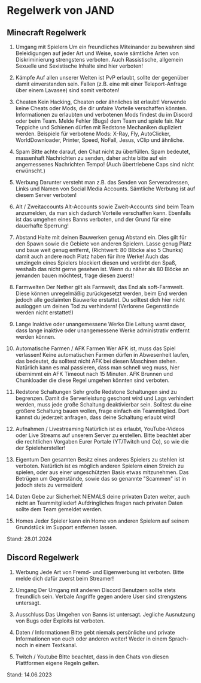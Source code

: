 # Regelwerk von JAND

## Minecraft Regelwerk
1. Umgang mit Spielern
Um ein freundliches Miteinander zu bewahren sind Beleidigungen auf jeder Art und Weise, sowie sämtliche Arten von Diskriminierung strengstens verboten.
Auch Rassistische, allgemein Sexuelle und Sexistische Inhalte sind hier verboten!

2. Kämpfe
Auf allen unserer Welten ist PvP erlaubt, sollte der gegenüber damit einverstanden sein. Fallen (z.B. eine mit einer Teleport-Anfrage über einem Lavasee) sind somit verboten!

3. Cheaten
Kein Hacking, Cheaten oder ähnliches ist erlaubt! Verwende keine Cheats oder Mods, die dir unfaire Vorteile verschaffen könnten. Informationen zu erlaubten und verbotenen Mods findest du im Discord oder beim Team.
Melde Fehler (Bugs) dem Team und spiele fair. Nur Teppiche und Schienen dürfen mit Redstone Mechaniken dupliziert werden.
Beispiele für verbotene Mods:
X-Ray, Fly, AutoClicker, WorldDownloader, Printer, Speed, NoFall, Jesus, vClip und ähnliche.

4. Spam
Bitte achte darauf, den Chat nicht zu überfüllen.
Spam bedeutet, massenhaft Nachrichten zu senden, daher achte bitte auf ein angemessenes Nachrichten Tempo!
(Auch übertriebene Caps sind nicht erwünscht.)

5. Werbung
Darunter versteht man z.B. das Senden von Serveradressen, Links und Namen von Social Media Accounts. Sämtliche Werbung ist auf diesem Server verboten!

6. Alt / Zweitaccounts
Alt-Accounts sowie Zweit-Accounts sind beim Team anzumelden, da man sich dadurch Vorteile verschaffen kann. Ebenfalls ist das umgehen eines Banns verboten, und der Grund für eine dauerhafte Sperrung!

7. Abstand
Halte mit deinen Bauwerken genug Abstand ein. Dies gilt für den Spawn sowie die Gebiete von anderen Spielern. Lasse genug Platz und baue weit genug entfernt, (Richtwert: 80 Blöcke also 5 Chunks) damit auch andere noch Platz haben für ihre Werke!
Auch das umzingeln eines Spielers blockiert diesen und verdirbt den Spaß, weshalb das nicht gerne gesehen ist.
Wenn du näher als 80 Blöcke an jemanden bauen möchtest, frage diesen zuerst!

8. Farmwelten
Der Nether gilt als Farmwelt, das End als soft-Farmwelt.
Diese können unregelmäßig zurückgesetzt werden, beim End werden jedoch alle geclaimten Bauwerke erstattet.
Du solltest dich hier nicht ausloggen um deinen Tod zu verhindern!
(Verlorene Gegenstände werden nicht erstattet!)

9. Lange Inaktive oder unangemessene Werke
Die Leitung warnt davor, dass lange inaktive oder unangemessene Werke administrativ entfernt werden können.

10. Automatische Farmen / AFK Farmen
Wer AFK ist, muss das Spiel verlassen!
Keine automatischen Farmen dürfen in Abwesenheit laufen, das bedeutet, du solltest nicht AFK bei diesen Maschinen stehen.
Natürlich kann es mal passieren, dass man schnell weg muss, hier übernimmt ein AFK Timeout nach 15 Minuten.
AFK Brunnen und Chunkloader die diese Regel umgehen könnten sind verboten.

11. Redstone Schaltungen
Sehr große Redstone Schaltungen sind zu begrenzen.
Damit die Serverleistung geschont wird und Lags verhindert werden, muss jede große Schaltung deaktivierbar sein.
Solltest du eine größere Schaltung bauen wollen, frage einfach ein Teammitglied. Dort kannst du jederzeit anfragen, dass deine Schaltung erlaubt wird!

12. Aufnahmen / Livestreaming
Natürlich ist es erlaubt, YouTube-Videos oder Live Streams auf unserem Server zu erstellen. Bitte beachtet aber die rechtlichen Vorgaben Eurer Portale (YT/Twitch und Co), so wie die der Spielehersteller!

13. Eigentum
Den gesamten Besitz eines anderes Spielers zu stehlen ist verboten.
Natürlich ist es möglich anderen Spielern einen Streich zu spielen, oder aus einer ungeschützten Basis etwas mitzunehmen.
Das Betrügen um Gegenstände, sowie das so genannte "Scammen" ist in jedoch stets zu vermeiden!

14. Daten
Gebe zur Sicherheit NIEMALS deine privaten Daten weiter, auch nicht an Teammitglieder!
Aufdringliches fragen nach privaten Daten sollte dem Team gemeldet werden.

15. Homes
Jeder Spieler kann ein Home von anderen Spielern auf seinem Grundstück im Support entfernen lassen.

Stand: 28.01.2024

## Discord Regelwerk
1. Werbung
Jede Art von Fremd- und Eigenwerbung ist verboten. Bitte melde dich dafür zuerst beim Streamer!

2. Umgang
Der Umgang mit anderen Discord Benutzern sollte stets freundlich sein. Verbale Angriffe gegen andere User sind strengstens untersagt.

3. Ausschluss
Das Umgehen von Banns ist untersagt.
Jegliche Ausnutzung von Bugs oder Exploits ist verboten.

4. Daten / Informationen
Bitte gebt niemals persönliche und private Informationen von euch oder anderen weiter! Weder in einem Sprach- noch in einem Textkanal.

5. Twitch / Youtube
Bitte beachtet, dass in den Chats von diesen Plattformen eigene Regeln gelten.

Stand: 14.06.2023
